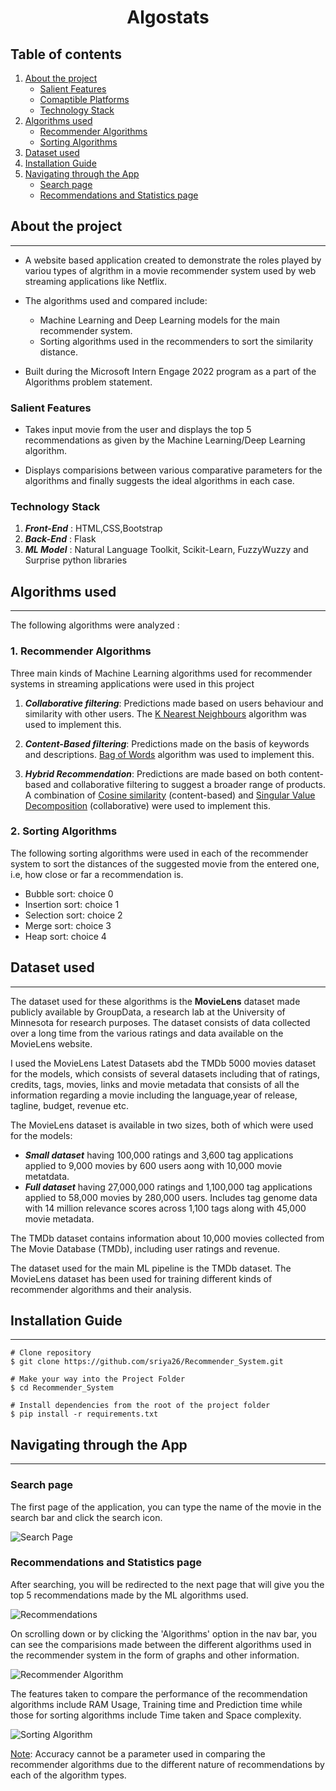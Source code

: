 <h1 align="center">Algostats

## Table of contents
1. [About the project](#introduction)
    * [Salient Features](#features)
    * [Comaptible Platforms](#platforms)
    * [Technology Stack](#stack)
2. [Algorithms used](#algorithms)
    * [Recommender Algorithms](#recal)
    * [Sorting Algorithms](#sortal)
3. [Dataset used](#dataset)
4. [Installation Guide](#start)
5. [Navigating through the App](#nav)
    * [Search page](#search)
    * [Recommendations and Statistics page](#recstats)

## About the project <a name="introduction"></a>
***
* A website based application created to demonstrate the roles played by variou types of algrithm in a movie recommender system used by web streaming applications like Netflix.
* The algorithms used and compared include:

    * Machine Learning and Deep Learning models for the main recommender system.
    * Sorting algorithms used in the recommenders to sort the similarity distance.

* Built during the Microsoft Intern Engage 2022 program as a part of the Algorithms problem statement.

###  <a name="#features">Salient Features</a>
* Takes input movie from the user and displays the top 5 recommendations as given by the Machine Learning/Deep Learning algorithm.

* Displays comparisions between various comparative parameters for the algorithms and finally suggests the ideal algorithms in each case.

### Technology Stack <a name="#stack"></a>
1. _**Front-End**_ : HTML,CSS,Bootstrap
2. _**Back-End**_ : Flask
3. _**ML Model**_ : Natural Language Toolkit, Scikit-Learn, FuzzyWuzzy and Surprise python libraries


## Algorithms used <a name="algorithms"></a>
***
The following algorithms were analyzed :
### 1. Recommender Algorithms  <a name="#recal"></a>
Three main kinds of Machine Learning algorithms used for recommender systems in streaming applications were used in this project

1. _**Collaborative filtering**_: Predictions made based on users behaviour and similarity with other users. The <ins>K Nearest Neighbours</ins> algorithm was used to implement this.

2. _**Content-Based filtering**_: Predictions made on the basis of keywords and descriptions. <ins>Bag of Words</ins> algorithm was used to implement this.

3. _**Hybrid Recommendation**_: Predictions are made based on both content-based and collaborative filtering to suggest a broader range of products. A combination of <ins>Cosine similarity</ins> (content-based) and <ins>Singular Value Decomposition</ins> (collaborative) were used to implement this.

### 2. Sorting Algorithms  <a name="#sortal"></a>
The following sorting algorithms were used in each of the recommender system to sort the distances of the suggested movie from the entered one, i.e, how close or far a recommendation is.

* Bubble sort: choice 0
* Insertion sort: choice 1
* Selection sort: choice 2
* Merge sort: choice 3
* Heap sort: choice 4



## Dataset used <a name="dataset"></a>
***
The dataset used for these algorithms is the **MovieLens** dataset made publicly available by GroupData, a research lab at the University of Minnesota for research purposes. The dataset consists of data collected over a long time from the various ratings and data available on the MovieLens website.

I used the MovieLens Latest Datasets abd the TMDb 5000 movies dataset for the models, which consists of several datasets including that of ratings, credits, tags, movies, links and movie metadata that consists of all the information regarding a movie including the language,year of release, tagline, budget, revenue etc.

The MovieLens dataset is available in two sizes, both of which were used for the models: 
* _**Small dataset**_ having 100,000 ratings and 3,600 tag applications applied to 9,000 movies by 600 users aong with 10,000 movie metatdata.
* _**Full dataset**_ having 27,000,000 ratings and 1,100,000 tag applications applied to 58,000 movies by 280,000 users. Includes tag genome data with 14 million relevance scores across 1,100 tags along with 45,000 movie metadata. 

The TMDb dataset contains information about 10,000 movies collected from The Movie Database (TMDb), including user ratings and revenue.

The dataset used for the main ML pipeline is the TMDb dataset. The MovieLens dataset has been used for training different kinds of recommender algorithms and their analysis.

## Installation Guide <a name="start"></a>
***
```
# Clone repository
$ git clone https://github.com/sriya26/Recommender_System.git

# Make your way into the Project Folder
$ cd Recommender_System

# Install dependencies from the root of the project folder
$ pip install -r requirements.txt
```

## Navigating through the App <a name="nav"></a>
***
### Search page  <a name="#search"></a>
The first page of the application, you can type the name of the movie in the search bar and click the search icon.

![Search Page](https://github.com/sriya26/Recommender_System/blob/main/images/search-page.PNG)


### Recommendations and Statistics page <a name="#recstats"></a>
After searching, you will be redirected to the next page that will give you the top 5 recommendations made by the ML algorithms used.

![Recommendations](https://github.com/sriya26/Recommender_System/blob/main/images/recs.PNG)

On scrolling down or by clicking the 'Algorithms' option in the nav bar, you can see the comparisions made between the different algorithms used in the recommender system in the form of graphs and other information.

![Recommender Algorithm](https://github.com/sriya26/Recommender_System/blob/main/images/recal.PNG)

The features taken to compare the performance of the recommendation algorithms include RAM Usage, Training time and Prediction time while those for sorting algorithms include Time taken and Space complexity.
   
![Sorting Algorithm](https://github.com/sriya26/Recommender_System/blob/main/images/sort.PNG)

<ins>Note</ins>: Accuracy cannot be a parameter used in comparing the recommender algorithms due to the different nature of recommendations by each of the algorithm types.







